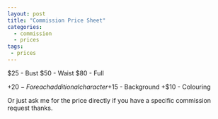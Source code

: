 ```yaml
---
layout: post
title: "Commission Price Sheet"
categories:
  - commission
  - prices
tags:
 - prices
---
```



$25 - Bust
$50 - Waist
$80 - Full

+$20 - For each additional character
+$15 - Background
+$10 - Colouring

Or just ask me for the price directly if you have a specific commission request thanks.